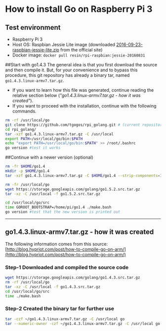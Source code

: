 # How to install Go on Raspberry Pi 3
## Test environment
 - Raspberry Pi 3
 - Host OS: Raspbian Jessie Lite image (downloaded [2016-09-23-raspbian-jessie-lite.zip](http://director.downloads.raspberrypi.org/raspbian_lite/images/raspbian_lite-2016-09-28/2016-09-23-raspbian-jessie-lite.zip) from the official site)
 - Docker image: `docker pull resin/rpi-raspbian:jessie-20160831`

##Start with go1.4.3
The general idea is that you first download the source and then compile it. But, for your convenience and to bypass this procedure, this git repository has already a binary tar, named `go1.4.3.linux-armv7.tar.gz`.

 - If you want to learn how this file was generated, continue reading the relative section below (*"go1.4.3.linux-armv7.tar.gz - how it was created"*).
 - If you want to proceed with the installation, continue with the following commands. 

```bash
rm -rf /usr/local/go
git clone https://github.com/tgogos/rpi_golang.git # (current repository)
cd rpi_golang/
tar -xzf go1.4.3.linux-armv7.tar.gz -C /usr/local
export PATH=/usr/local/go/bin:$PATH
echo "export PATH=/usr/local/go/bin:$PATH" >> /root/.bashrc
go version #test it works
```

##Continue with a newer version (optional)
```bash
rm -fr $HOME/go1.4
mkdir -p $HOME/go1.4
tar -xzf go1.4.3.linux-armv7.tar.gz -C $HOME/go1.4 --strip-components=1

rm -fr /usr/local/go
wget https://storage.googleapis.com/golang/go1.5.2.src.tar.gz
tar -xz -C /usr/local -f go1.5.2.src.tar.gz

cd /usr/local/go/src
time GOROOT_BOOTSTRAP=/home/pi/go1.4 ./make.bash
go version #test that the new version is printed out
```



---

## go1.4.3.linux-armv7.tar.gz - how it was created
The following information comes from this source: [http://blog.hypriot.com/post/how-to-compile-go-on-arm/](http://blog.hypriot.com/post/how-to-compile-go-on-arm/)
### Step-1 Downloaded and compiled the source code
```bash
wget https://storage.googleapis.com/golang/go1.4.3.src.tar.gz
rm -rf /usr/local/go
tar -xz -C /usr/local -f go1.4.3.src.tar.gz
cd /usr/local/go/src
time ./make.bash
```

### Step-2 Created the binary tar for further use
```bash
tar -czf ~/go1.4.3.linux-armv7.tar.gz -C /usr/local go
tar --numeric-owner -czf ~/go1.4.3.linux-armv7.tar.gz -C /usr/local go
```
